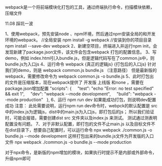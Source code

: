 webpack是一个将前端模块化打包的工具，通过终端执行命令，扫描模块依赖，压缩文件

11.08 踩坑一波

1、使用webpack，预先安装node  、npm环境，然后通过npm安装全局的和开发环境的webpack。
//全局安装
npm install -g webpack
//安装到你的项目目录
npm install --save-dev webpack
2、新建空项目，终端进入并运行npm init，会发现新建了package.json文件，该文件会包含webpack 打包的配置信息。
3、写demo，例如 index.html引入bundle.js，但是逻辑代码写在了common.js中，则bundle.js为入口js
4、运行命令 webpack {真正的逻辑js} {打包后的入口js}
针对我们的demo，则是 webpack common.js bundle.js （注意路径）
 但是最新版的webpack，需要修改命令为  webpack common.js -o bundle.js
5、此时打包出的文件是压缩版本，现在webpack提供了 开发版  上线版 和none ，需要在package.json增加配置
"scripts": {
    "test": "echo \"Error: no test specified\" && exit 1",
    "dev": "webpack --mode development",
    "build": "webpack --mode production"
  },
6、运行 npm run dev 如果能成功打包，则说明dev配置成功
注意：
此处需要说明，运行npm run dev命令时，webpck的默认配置是 src中的index.js为逻辑js，dist中的main.js为入口js，即打包后的js；
所以我们验证时，可能会报错，需要创建dist  src 文件夹以及index.js 来测试。
测试通过测表明配置没有问题。
7、对于非默认配置，即打包的文件不止main.js 以及目标文件不在dist目录下，想要自己配置时，可以运行命令
npx webpack ./common.js -o bundle.js --mode development
这样打包出来的bundle.js文件为开发版的入口文件
npx webpack ./common.js -o bundle.js --mode production 

对于npx命令，是新版的npm增加的模块，如果执行时提示不是内部或外部命令，升级npm即可



